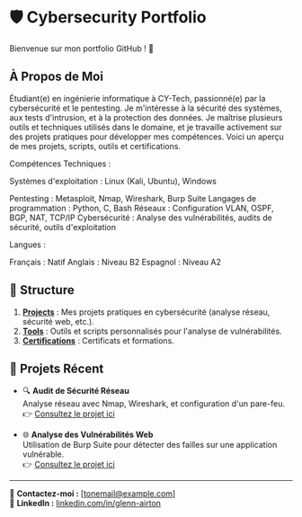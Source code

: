 # 🛡️ Cybersecurity Portfolio

Bienvenue sur mon portfolio GitHub ! 👋  
## À Propos de Moi
Étudiant(e) en ingénierie informatique à CY-Tech, passionné(e) par la cybersécurité et le pentesting. Je m'intéresse à la sécurité des systèmes, aux tests d'intrusion, et à la protection des données. Je maîtrise plusieurs outils et techniques utilisés dans le domaine, et je travaille activement sur des projets pratiques pour développer mes compétences. Voici un aperçu de mes projets, scripts, outils et certifications.

Compétences Techniques :

Systèmes d'exploitation : Linux (Kali, Ubuntu), Windows

Pentesting : Metasploit, Nmap, Wireshark, Burp Suite
Langages de programmation : Python, C, Bash
Réseaux : Configuration VLAN, OSPF, BGP, NAT, TCP/IP
Cybersécurité : Analyse des vulnérabilités, audits de sécurité, outils d'exploitation

Langues :

Français : Natif
Anglais : Niveau B2
Espagnol : Niveau A2 


## 📂 Structure
1. **[Projects](Projects/)** : Mes projets pratiques en cybersécurité (analyse réseau, sécurité web, etc.).
2. **[Tools](Tools/)** : Outils et scripts personnalisés pour l'analyse de vulnérabilités.
3. **[Certifications](Certifications/)** : Certificats et formations.


## 🚀 Projets Récent
- 🔍 **Audit de Sécurité Réseau**  
  Analyse réseau avec Nmap, Wireshark, et configuration d'un pare-feu.
  👉 [Consultez le projet ici](Projects/Network-Security/README.md)

- 🌐 **Analyse des Vulnérabilités Web**  
  Utilisation de Burp Suite pour détecter des failles sur une application vulnérable.  
  👉 [Consultez le projet ici](Projects/Web-Security/README.md)

---

📧 **Contactez-moi :** [tonemail@example.com]  
🔗 **LinkedIn :** [linkedin.com/in/glenn-airton](https://linkedin.com/in/glenn-airton)  

